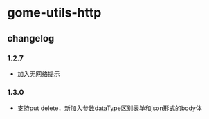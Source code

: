 # gome-utils-http

## changelog

### 1.2.7

* 加入无网络提示

### 1.3.0

* 支持put delete，新加入参数dataType区别表单和json形式的body体